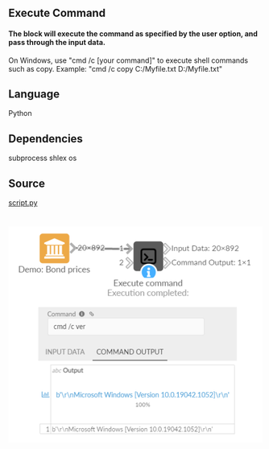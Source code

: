 ## Execute Command
#### The block will execute the command as specified by the user option, and pass through the input data.
On Windows, use "cmd /c [your command]" to execute shell commands such as copy. 
Example: "cmd /c copy C:/Myfile.txt D:/Myfile.txt"

## Language
Python

## Dependencies
subprocess shlex os

## Source
[script.py](https://github.com/visokio/omniscope-custom-blocks/blob/master/Preparation/ExecuteCommand/script.py)

# 

![](thumbnail.png)
